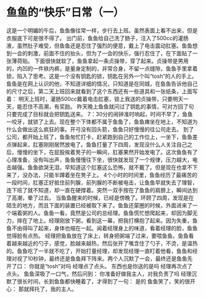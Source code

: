 # 鱼鱼的“快乐”日常（一）

这是一个明媚的午后，鱼鱼像往常一样，步行去上班。虽然表面上看不出来，但是衣服底下可是很不得了。
出门前，鱼鱼给自己洗了肠子，注入了500cc的灌肠液，虽然肚子难受，但鱼鱼还是忍住了强烈的便意，戴上了电击震动肛塞。鱼鱼想到一会的刺激，前面不住的抬头，但为了一会的快乐，强行忍住了，在下面贴了一张薄荷贴。
下面很快就软了，鱼鱼拿起一条贞操带，穿了起来。贞操带是男用的，内凹的一件铁内裤，是量身定制的，非常合身，不留一点缝隙，鱼鱼手里拿着锁，陷入了思考。这是一个没有钥匙的锁，钥匙在另外一个叫“tosh”的人的手上。鱼鱼是在网上认识的他，不知道详细的情况，只知道是在同城，在鱼鱼告诉他自己的尺寸之后，第二天上班回来就看到了这个东西还有一些道具和一张纸条，上面写着：
明天上班时，灌肠500cc戴着电击肛塞，锁上我送的贞操带，只要明天一天，能忍住不高潮，有奖励。
昨天晚上鱼鱼就问过了钥匙的事情，可对方回了句只要完成了目标就会把钥匙送来。
7：30分的闹钟准时响起，时间不早了，鱼鱼一咬牙，就锁了上去。现在整个下体都不属于鱼鱼了，鱼鱼瘫坐在地上，不知道为什么会做出这么疯狂的事。开弓没有回头箭，鱼鱼只好慢慢的往公司走去。
到了公司，都开始上班了，鱼鱼匆忙打卡，赶紧跑到自己的工作位上，一坐下，鱼鱼差点弹起来，肛塞刚刚居然放电了。鱼鱼打量了下四周，发现没什么人关注自己之后，慢慢的坐下，在屁股挨着凳子的一瞬间，肛塞果然开始发电了。这次鱼鱼有了心理准备，没有叫出声，鱼鱼慢慢往下坐，很快就发现了一个规律，压力越大，电击越强。鱼鱼欲哭无泪，早知道这个肛塞这么恐怖，就不戴了。但是现在也拿不下来了，没办法，只能半蹲着坐在凳子上。
4个小时的时间里，鱼鱼经历了最痛苦的一段时间，肛塞正好抵住前列腺，前列腺的不断被电击，让鱼鱼早就失去了理智，连下班了就不知道，却一直在硬撑着。突然一双手按在了鱼鱼的肩膀上，瞬间达到了高潮，晕了过去。
当鱼鱼醒来的时候，已经是傍晚了。环顾了四周，发现是在陌生的地方，而且下面的装置已经被取下来了。鱼鱼还蒙圈的时候，外面进来了一个端着粥的人。鱼鱼一看，竟然是公司的总经理。鱼鱼慌忙想爬起来，却因为脚无力，摔在了地上。经理刚放下粥，看到这一幕，把我打横抱了起来。因为失重，鱼鱼不由得叫了起来，身体也缩在一起。闻着经理身上的味道，看着经理的脸，鱼鱼觉得脸有点热。
经理把鱼鱼放在了床上，转身把粥端了过来，要喂鱼鱼。鱼鱼看着越来越近的勺子，感觉，脸越来越热，然后张开了嘴含住了勺子，不烫，是温热的。鱼鱼吃了一半就不吃了，开始打量经理，却发现经理一直盯着他看，鱼鱼和经理对视了10秒钟，最终还是鱼鱼拜下阵来。两个人沉默了一会，最终还是鱼鱼先开了口：
你就是“tosh”对吗
经理点了点头。
东西也是你送的是吗
经理再次点了点头。
鱼鱼深吸了一口气，然后问到：
你准备好做我主人，对我负责了吗
经理沉默了很长时间，长到鱼鱼都快睡着了，才得到了一句：
是的
鱼鱼笑了，笑的很开心：
那就拜托了，我的主人。
